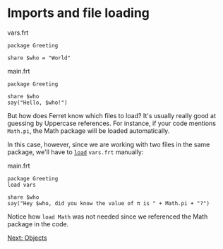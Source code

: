 # Imports and file loading

vars.frt

    package Greeting

    share $who = "World"

main.frt

    package Greeting

    share $who
    say("Hello, $who!")

But how does Ferret know which files to load? It's usually really good at
guessing by Uppercase references. For instance, if your code mentions
`Math.pi`, the Math package will be loaded automatically.

In this case, however, since we are working with two files in the same
package, we'll have to [`load`](../Keywords.md#load) `vars.frt` manually:

main.frt

    package Greeting
    load vars

    share $who
    say("Hey $who, did you know the value of π is " + Math.pi + "?")

Notice how `load Math` was not needed since we referenced the Math package
in the code.

[Next: Objects](3.5-objects.md)